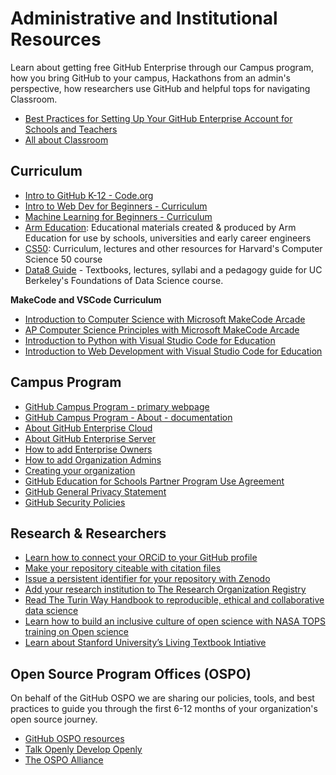 # Administrative and Institutional Resources
 Learn about getting free GitHub Enterprise through our Campus program,  how you bring GitHub to your campus, Hackathons from an admin's perspective, how researchers use GitHub and helpful tops for navigating Classroom.

- [Best Practices for Setting Up Your GitHub Enterprise Account for Schools and Teachers](https://github.com/github-education-resources/teacher-toolbox/blob/main/admin/enterprise-arch.md)
- [All about Classroom](https://github.com/github-education-resources/edu-resource-guide?tab=readme-ov-file#all-things-github-classroom)

## Curriculum
- [Intro to GitHub K-12 - Code.org](https://studio.code.org/s/csa-software-engineering/lessons/2#activity-section-18269112)
- [Intro to Web Dev for Beginners - Curriculum](https://microsoft.github.io/Web-Dev-For-Beginners/#/)
- [Machine Learning for Beginners - Curriculum](https://microsoft.github.io/ML-For-Beginners/#/)
- [Arm Education](https://github.com/arm-university): Educational materials created & produced by Arm Education for use by schools, universities and early career engineers
- [CS50](https://github.com/cs50): Curriculum, lectures and other resources for Harvard's Computer Science 50 course
- [Data8 Guide](https://www.data8.org/zero-to-data-8/intro.html) - Textbooks, lectures, syllabi and a pedagogy guide for UC Berkeley's Foundations of Data Science course.

**MakeCode and VSCode Curriculum** 
- [Introduction to Computer Science with Microsoft MakeCode Arcade](https://arcade.makecode.com/courses/introCS)
- [AP Computer Science Principles with Microsoft MakeCode Arcade](https://makecode.com/csp)
- [Introduction to Python with Visual Studio Code for Education](https://vscodeedu.com/courses/intro-to-python)
- [Introduction to Web Development with Visual Studio Code for Education](https://vscodeedu.com/courses/intro-to-web-dev)
  

 ## Campus Program
- [GitHub Campus Program - primary webpage](https://github.com/edu/schools)
- [GitHub Campus Program - About - documentation](https://docs.github.com/en/education/explore-the-benefits-of-teaching-and-learning-with-github-education/use-github-at-your-educational-institution/about-github-campus-program)
- [About GitHub Enterprise Cloud](https://docs.github.com/en/enterprise-cloud@latest/admin/overview/about-github-enterprise-cloud)
- [About GitHub Enterprise Server](https://docs.github.com/en/enterprise-server@3.9/admin/overview/about-github-enterprise-server)
- [How to add Enterprise Owners](https://docs.github.com/en/enterprise-cloud@latest/admin/managing-accounts-and-repositories/managing-users-in-your-enterprise/inviting-people-to-manage-your-enterprise)
- [How to add Organization Admins](https://docs.github.com/en/organizations/organizing-members-into-teams/adding-organization-members-to-a-team)
- [Creating your organization](https://docs.github.com/en/enterprise-server@3.11/organizations/collaborating-with-groups-in-organizations/creating-a-new-organization-from-scratch)
- [GitHub Education for Schools Partner Program Use Agreement](https://github.com/edu/schools/terms)
- [GitHub General Privacy Statement](https://docs.github.com/en/site-policy/privacy-policies/github-general-privacy-statement)
- [GitHub Security Policies](https://docs.github.com/en/site-policy/security-policies)


## Research & Researchers
- [Learn how to connect your ORCiD to your GitHub profile](https://docs.github.com/en/account-and-profile/setting-up-and-managing-your-github-profile/customizing-your-profile/personalizing-your-profile#a[%E2%80%A6]e)
- [Make your repository citeable with citation files](https://docs.github.com/en/repositories/managing-your-repositorys-settings-and-features/customizing-your-repository/about-citation-files)
- [Issue a persistent identifier for your repository with Zenodo](https://docs.github.com/en/repositories/archiving-a-github-repository/referencing-and-citing-content)
- [Add your research institution to The Research Organization Registry](https://ror.org/)
- [Read The Turin Way Handbook to reproducible, ethical and collaborative data science](https://book.the-turing-way.org/index.html)
- [Learn how to build an inclusive culture of open science with NASA TOPS training on Open science](https://app.openscience101.org/)
- [Learn about Stanford University’s Living Textbook Intiative](https://digitaleducation.stanford.edu/news/living-textbooks-help-envision-era-educational-abundance)

## Open Source Program Offices (OSPO)
On behalf of the GitHub OSPO we are sharing our policies, tools, and best practices to guide you through the first 6-12 months of your organization's open source journey.

- [GitHub OSPO resources](https://github.com/github/github-ospo?tab=readme-ov-file)
- [Talk Openly Develop Openly](https://todogroup.org/)
- [The OSPO Alliance](https://ospo-alliance.org/)
